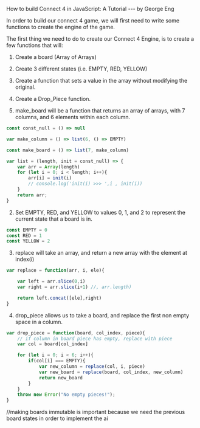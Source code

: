 How to build Connect 4 in JavaScript: A Tutorial --- by George Eng

In order to build our connect 4 game, we will first need to write some functions to create the engine of the game. 

The first thing we need to do to create our Connect 4 Engine, is to create a few functions that will:
1. Create a board (Array of Arrays)
2. Create 3 different states (i.e. EMPTY, RED, YELLOW)
3. Create a function that sets a value in the array without modifying the original.
4. Create a Drop_Piece function.



1. make_board will be a function that returns an array of arrays, with 7 columns, and 6 elements within each column.

```js
const const_null = () => null

var make_column = () => list(6, () => EMPTY)

const make_board = () => list(7, make_column)

var list = (length, init = const_null) => {
	var arr = Array(length)
	for (let i = 0; i < length; i++){
		arr[i] = init(i)
		// console.log('init(i) >>> ',i , init(i))
	}
	return arr;
}
```

2. Set EMPTY, RED, and YELLOW to values 0, 1, and 2 to represent the current state that a board is in.

```js
const EMPTY = 0
const RED = 1
const YELLOW = 2
```

3. replace will take an array, and return a new array with the element at index(i)

```js
var replace = function(arr, i, ele){

	var left = arr.slice(0,i)
	var right = arr.slice(i+1) //, arr.length)

	return left.concat([ele],right)
}
```

4. drop_piece allows us to take a board, and replace the first non empty space in a column.

```js
var drop_piece = function(board, col_index, piece){
	// if column in board piece has empty, replace with piece
	var col = board[col_index]

	for (let i = 0; i < 6; i++){
		if(col[i] === EMPTY){
			var new_column = replace(col, i, piece)
			var new_board = replace(board, col_index, new_column)
			return new_board
		}
	}
	throw new Error("No empty pieces!");
}
```



//making boards immutable is important because we need the previous board states in order to implement the ai